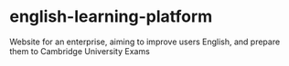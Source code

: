 # english-learning-platform
Website for an enterprise, aiming to improve users English, and prepare them to Cambridge University Exams
